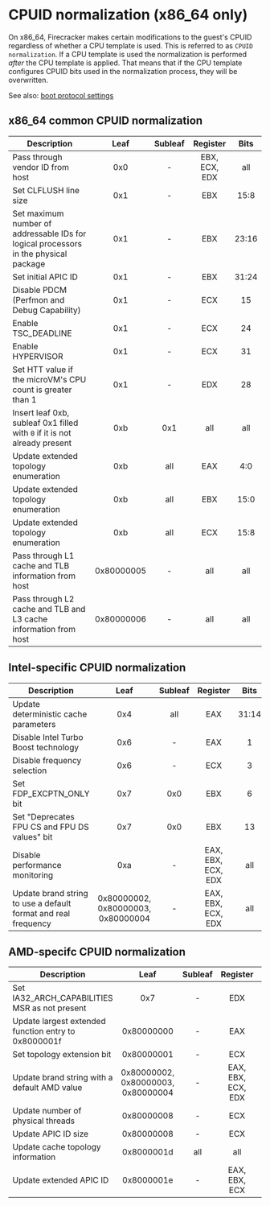 # CPUID normalization (x86_64 only)

On x86_64, Firecracker makes certain modifications to the guest's CPUID
regardless of whether a CPU template is used. This is referred to as
`CPUID normalization`. If a CPU template is used the normalization is
performed _after_ the CPU template is applied. That means that if the CPU
template configures CPUID bits used in the normalization process, they will
be overwritten.

See also: [boot protocol settings](boot-protocol.md)

## x86_64 common CPUID normalization

| Description                                                                          | Leaf       | Subleaf | Register      | Bits  |
|--------------------------------------------------------------------------------------|:----------:|:-------:|:-------------:|:-----:|
| Pass through vendor ID from host                                                     | 0x0        | -       | EBX, ECX, EDX | all   |
| Set CLFLUSH line size                                                                | 0x1        | -       | EBX           | 15:8  |
| Set maximum number of addressable IDs for logical processors in the physical package | 0x1        | -       | EBX           | 23:16 |
| Set initial APIC ID                                                                  | 0x1        | -       | EBX           | 31:24 |
| Disable PDCM (Perfmon and Debug Capability)                                          | 0x1        | -       | ECX           | 15    |
| Enable TSC_DEADLINE                                                                  | 0x1        | -       | ECX           | 24    |
| Enable HYPERVISOR                                                                    | 0x1        | -       | ECX           | 31    |
| Set HTT value if the microVM's CPU count is greater than 1                           | 0x1        | -       | EDX           | 28    |
| Insert leaf 0xb, subleaf 0x1 filled with `0` if it is not already present            | 0xb        | 0x1     | all           | all   |
| Update extended topology enumeration                                                 | 0xb        | all     | EAX           | 4:0   |
| Update extended topology enumeration                                                 | 0xb        | all     | EBX           | 15:0  |
| Update extended topology enumeration                                                 | 0xb        | all     | ECX           | 15:8  |
| Pass through L1 cache and TLB information from host                                  | 0x80000005 | -       | all           | all   |
| Pass through L2 cache and TLB and L3 cache information from host                     | 0x80000006 | -       | all           | all   |

## Intel-specific CPUID normalization

| Description                                                    | Leaf                               | Subleaf | Register           | Bits  |
|----------------------------------------------------------------|:----------------------------------:|:-------:|:------------------:|:-----:|
| Update deterministic cache parameters                          | 0x4                                | all     | EAX                | 31:14 |
| Disable Intel Turbo Boost technology                           | 0x6                                | -       | EAX                | 1     |
| Disable frequency selection                                    | 0x6                                | -       | ECX                | 3     |
| Set FDP_EXCPTN_ONLY bit                                        | 0x7                                | 0x0     | EBX                | 6     |
| Set "Deprecates FPU CS and FPU DS values" bit                  | 0x7                                | 0x0     | EBX                | 13    |
| Disable performance monitoring                                 | 0xa                                | -       | EAX, EBX, ECX, EDX | all   |
| Update brand string to use a default format and real frequency | 0x80000002, 0x80000003, 0x80000004 | -       | EAX, EBX, ECX, EDX | all   |

## AMD-specifc CPUID normalization

| Description                                          | Leaf                               | Subleaf | Register           | Bits  |
|------------------------------------------------------|:----------------------------------:|:-------:|:------------------:|:-----:|
| Set IA32_ARCH_CAPABILITIES MSR as not present        | 0x7                                | -       | EDX                | 29    |
| Update largest extended function entry to 0x8000001f | 0x80000000                         | -       | EAX                | 31:0  |
| Set topology extension bit                           | 0x80000001                         | -       | ECX                | 22    |
| Update brand string with a default AMD value         | 0x80000002, 0x80000003, 0x80000004 | -       | EAX, EBX, ECX, EDX | all   |
| Update number of physical threads                    | 0x80000008                         | -       | ECX                | 7:0   |
| Update APIC ID size                                  | 0x80000008                         | -       | ECX                | 15:12 |
| Update cache topology information                    | 0x8000001d                         | all     | all                | all   |
| Update extended APIC ID                              | 0x8000001e                         | -       | EAX, EBX, ECX      | all   |
